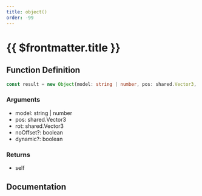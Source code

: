 ```yaml
---
title: object()
order: -99
---
```


# {{ $frontmatter.title }}

<!--@include: ./object_partial_header.md-->

## Function Definition

```ts
const result = new Object(model: string | number, pos: shared.Vector3, rot: shared.Vector3, noOffset?: boolean, dynamic?: boolean);
```

### Arguments

* model: string | number
* pos: shared.Vector3
* rot: shared.Vector3
* noOffset?: boolean
* dynamic?: boolean

### Returns

* self

## Documentation

<!--@include: ./object_partial_footer.md-->
